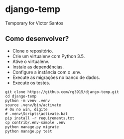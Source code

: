 # django-temp

Temporary for Victor Santos

## Como desenvolver?

* Clone o repositório.
* Crie um virtualenv com Python 3.5.
* Ative o virtualenv.
* Instale as dependências.
* Configure a instância com o .env.
* Execute as migrações no banco de dados.
* Execute os testes.

```
git clone https://github.com/rg3915/django-temp.git
cd django-temp
python -m venv .venv
source .venv/bin/activate
# Ou no win, digite
# .venv\Scripts\activate.bat
pip install -r requirements.txt
cp contrib/.env-sample .env
python manage.py migrate
python manage.py test
```